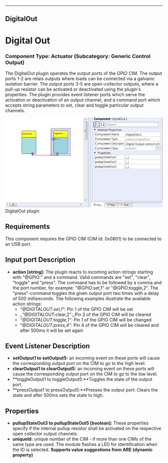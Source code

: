   
---
DigitalOut
---

# Digital Out

### Component Type: Actuator (Subcategory: Generic Control Output)

The DigitalOut plugin operates the output ports of the GPIO CIM. The output ports 1-2 are relais outputs where loads can be connected via a galvanic isolation barrier. The output ports 3-5 are open-collector outputs, where a pull-up resistor can be activated or deactivated using the plugin's properties. The plugin provides event listener ports which serve the activation or deactivation of an output channel, and a command port which accepts string parameters to set, clear and toggle particular output channels.

![Screenshot: DigitalOut plugin](img/DigitalOut.jpg "Screenshot: DigitalOut plugin")  
DigitalOut plugin

## Requirements

This component requires the GPIO CIM (CIM Id: 0x0801) to be connected to an USB port.

## Input port Description

*   **action \[string\]:** The plugin reacts to incoming action strings starting with "@GPIO:" and a command. Valid commands are "set", "clear", "toggle" and "press". The command has to be followed by a comma and the port number, for example: "@GPIO:set,1" or "@GPIO:toggle,2". The "press"-command toggles the given output port two times with a delay of 500 milliseconds. The following examples illustrate the available action strings:
    *   _"@DIGITALOUT:set,1":_ Pin 1 of the GPIO CIM will be set
    *   _"@DIGITALOUT:clear,2":_Pin 2 of the GPIO CIM will be cleared
    *   _"@DIGITALOUT:toggle,1":_ Pin 1 of the GPIO CIM will be changed
    *   _"@DIGITALOUT:press,4":_ Pin 4 of the GPIO CIM will be cleared and after 500ms it will be set again

## Event Listener Description

*   **setOutput1 to setOutput5:** an incoming event on these ports will cause the corresponding output port on the CIM to go to the high level.
*   **clearOutput1 to clearOutput5:** an incoming event on these ports will cause the corresponding output port on the CIM to go to the low level.
*   **toggleOutput1 to toggleOutput5:**Toggles the state of the output port.
*   **pressOutput1 to pressOutput5:**Presses the output port: Clears the state and after 500ms sets the state to high.

## Properties

*   **pullupStateOut3 to pullupStateOut5 \[boolean\]:** These properties specify if the internal pullup resistor shall be activated on the respective open collector output channels.
*   **uniqueId:** unique number of the CIM - if more than one CIMs of the same type are used. The module flashes a LED for identification when the ID is selected. **Supports value suggestions from ARE (dynamic property)**